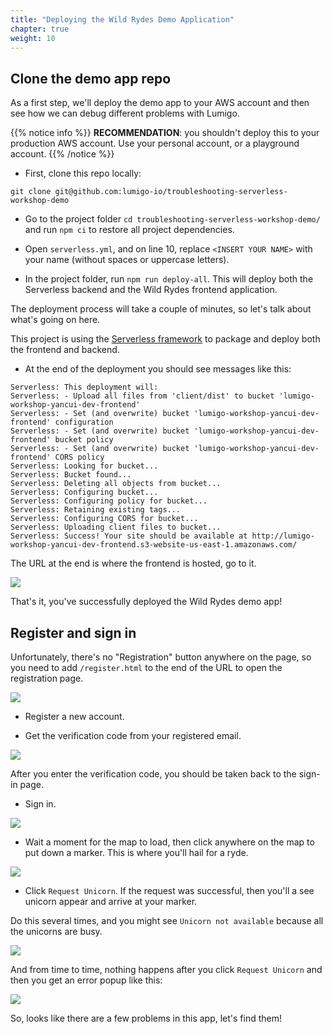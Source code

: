 ```yaml
---
title: "Deploying the Wild Rydes Demo Application"
chapter: true
weight: 10
---
```


## Clone the demo app repo

As a first step, we'll deploy the demo app to your AWS account and then see how we can debug different problems with Lumigo.

{{% notice info %}}
**RECOMMENDATION**: you shouldn't deploy this to your production AWS account. Use your personal account, or a playground account.
{{% /notice %}}

* First, clone this repo locally:
```
git clone git@github.com:lumigo-io/troubleshooting-serverless-workshop-demo
```

* Go to the project folder `cd troubleshooting-serverless-workshop-demo/` and run `npm ci` to restore all project dependencies.

* Open `serverless.yml`, and on line 10, replace `<INSERT YOUR NAME>` with your name (without spaces or uppercase letters).

* In the project folder, run `npm run deploy-all`. This will deploy both the Serverless backend and the Wild Rydes frontend application.

The deployment process will take a couple of minutes, so let's talk about what's going on here.

This project is using the [Serverless framework](https://www.serverless.com/open-source/) to package and deploy both the frontend and backend.



* At the end of the deployment you should see messages like this:

```
Serverless: This deployment will:
Serverless: - Upload all files from 'client/dist' to bucket 'lumigo-workshop-yancui-dev-frontend'
Serverless: - Set (and overwrite) bucket 'lumigo-workshop-yancui-dev-frontend' configuration
Serverless: - Set (and overwrite) bucket 'lumigo-workshop-yancui-dev-frontend' bucket policy
Serverless: - Set (and overwrite) bucket 'lumigo-workshop-yancui-dev-frontend' CORS policy
Serverless: Looking for bucket...
Serverless: Bucket found...
Serverless: Deleting all objects from bucket...
Serverless: Configuring bucket...
Serverless: Configuring policy for bucket...
Serverless: Retaining existing tags...
Serverless: Configuring CORS for bucket...
Serverless: Uploading client files to bucket...
Serverless: Success! Your site should be available at http://lumigo-workshop-yancui-dev-frontend.s3-website-us-east-1.amazonaws.com/
```

The URL at the end is where the frontend is hosted, go to it.

![](/images/mod01-002.png)

That's it, you've successfully deployed the Wild Rydes demo app!

## Register and sign in

Unfortunately, there's no "Registration" button anywhere on the page, so you need to add `/register.html` to the end of the URL to open the registration page.

![](/images/mod01-003.png)

* Register a new account.

* Get the verification code from your registered email.

![](/images/mod01-004.png)

After you enter the verification code, you should be taken back to the sign-in page.

* Sign in.

![](/images/mod01-005.png)

* Wait a moment for the map to load, then click anywhere on the map to put down a marker. This is where you'll hail for a ryde.

![](/images/mod01-006.png)

* Click `Request Unicorn`. If the request was successful, then you'll a see unicorn appear and arrive at your marker.

Do this several times, and you might see `Unicorn not available` because all the unicorns are busy.

![](/images/mod01-007.png)

And from time to time, nothing happens after you click `Request Unicorn` and then you get an error popup like this:

![](/images/mod01-008.png)

So, looks like there are a few problems in this app, let's find them!
